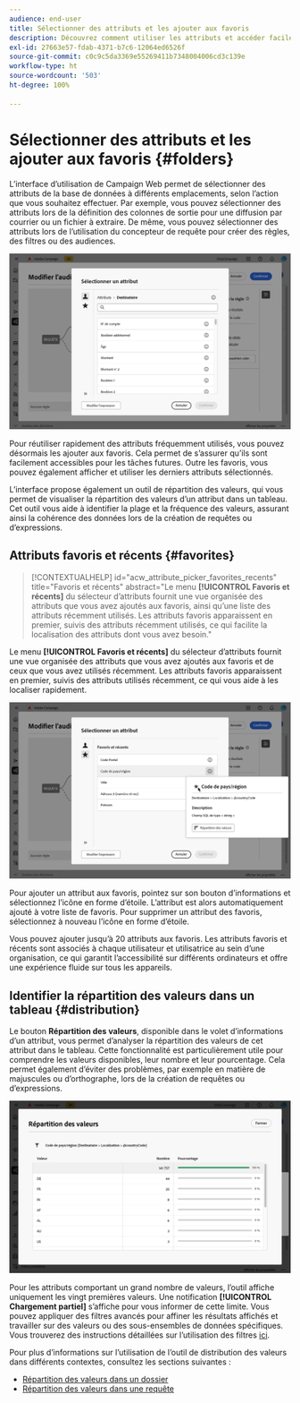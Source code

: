 ```yaml
---
audience: end-user
title: Sélectionner des attributs et les ajouter aux favoris
description: Découvrez comment utiliser les attributs et accéder facilement aux attributs favoris et récemment utilisés.
exl-id: 27663e57-fdab-4371-b7c6-12064ed6526f
source-git-commit: c0c9c5da3369e55269411b7348004006cd3c139e
workflow-type: ht
source-wordcount: '503'
ht-degree: 100%

---
```


# Sélectionner des attributs et les ajouter aux favoris {#folders}

L’interface d’utilisation de Campaign Web permet de sélectionner des attributs de la base de données à différents emplacements, selon l’action que vous souhaitez effectuer. Par exemple, vous pouvez sélectionner des attributs lors de la définition des colonnes de sortie pour une diffusion par courrier ou un fichier à extraire. De même, vous pouvez sélectionner des attributs lors de l’utilisation du concepteur de requête pour créer des règles, des filtres ou des audiences.

![Interface Sélectionner des attributs dans la base de données, montrant les options d’attribut.](assets/attributes-list.png)

Pour réutiliser rapidement des attributs fréquemment utilisés, vous pouvez désormais les ajouter aux favoris. Cela permet de s’assurer qu’ils sont facilement accessibles pour les tâches futures. Outre les favoris, vous pouvez également afficher et utiliser les derniers attributs sélectionnés.

L’interface propose également un outil de répartition des valeurs, qui vous permet de visualiser la répartition des valeurs d’un attribut dans un tableau. Cet outil vous aide à identifier la plage et la fréquence des valeurs, assurant ainsi la cohérence des données lors de la création de requêtes ou d’expressions.

## Attributs favoris et récents {#favorites}

>[!CONTEXTUALHELP]
>id="acw_attribute_picker_favorites_recents"
>title="Favoris et récents"
>abstract="Le menu **[!UICONTROL Favoris et récents]** du sélecteur d’attributs fournit une vue organisée des attributs que vous avez ajoutés aux favoris, ainsi qu’une liste des attributs récemment utilisés. Les attributs favoris apparaissent en premier, suivis des attributs récemment utilisés, ce qui facilite la localisation des attributs dont vous avez besoin."

Le menu **[!UICONTROL Favoris et récents]** du sélecteur d’attributs fournit une vue organisée des attributs que vous avez ajoutés aux favoris et de ceux que vous avez utilisés récemment. Les attributs favoris apparaissent en premier, suivis des attributs utilisés récemment, ce qui vous aide à les localiser rapidement.

![Menu Attributs favoris et récents, montrant les attributs favoris et récemment utilisés](assets/attributes-favorites.png)

Pour ajouter un attribut aux favoris, pointez sur son bouton d’informations et sélectionnez l’icône en forme d’étoile. L’attribut est alors automatiquement ajouté à votre liste de favoris. Pour supprimer un attribut des favoris, sélectionnez à nouveau l’icône en forme d’étoile.

Vous pouvez ajouter jusqu’à 20 attributs aux favoris. Les attributs favoris et récents sont associés à chaque utilisateur et utilisatrice au sein d’une organisation, ce qui garantit l’accessibilité sur différents ordinateurs et offre une expérience fluide sur tous les appareils.

## Identifier la répartition des valeurs dans un tableau {#distribution}

Le bouton **Répartition des valeurs**, disponible dans le volet d’informations d’un attribut, vous permet d’analyser la répartition des valeurs de cet attribut dans le tableau. Cette fonctionnalité est particulièrement utile pour comprendre les valeurs disponibles, leur nombre et leur pourcentage. Cela permet également d’éviter des problèmes, par exemple en matière de majuscules ou d’orthographe, lors de la création de requêtes ou d’expressions.

![Interface de l’outil Répartition des valeurs, montrant les nombres et les pourcentages des valeurs d’attribut](assets/attributes-distribution-values.png)

Pour les attributs comportant un grand nombre de valeurs, l’outil affiche uniquement les vingt premières valeurs. Une notification **[!UICONTROL Chargement partiel]** s’affiche pour vous informer de cette limite. Vous pouvez appliquer des filtres avancés pour affiner les résultats affichés et travailler sur des valeurs ou des sous-ensembles de données spécifiques. Vous trouverez des instructions détaillées sur l’utilisation des filtres [ici](../get-started/work-with-folders.md#filter-the-values).

Pour plus d’informations sur l’utilisation de l’outil de distribution des valeurs dans différents contextes, consultez les sections suivantes :

* [Répartition des valeurs dans un dossier](../get-started/work-with-folders.md##distribution-values-folder)
* [Répartition des valeurs dans une requête](../query/build-query.md#distribution-values-query)